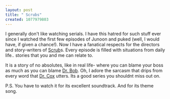 ```yaml
--- 
layout: post
title: " Scrubs"
created: 1077979803
---
```

I generally don't like watching serials. I have this hatred for such stuff ever since I watched the first few episodes of Junoon and puked (well, I would have, if given a chance!).  Now I have a fanatical respects for the directors and story-writers of <a href="http://www.nbc.com/Scrubs/index.html">Scrub</a>s. Every episode is filled with situations from daily life.. stories that you and me can relate to. 

It is a story of no absolutes, like in real life- where you can blame your boss as much as you can blame <a href="http://www.nbc.com/Scrubs/bios/Dr._Bob_Kelso.html">Dr. Bob</a>. Oh, I adore the sarcasm that drips from every word that <a href="http://www.nbc.com/Scrubs/bios/Dr._Perry_Cox.html">Dr. Cox</a> utters. Its a good series you shouldnt miss out on.   

P.S. You have to watch it for its excellent soundtrack. And for its theme song.
